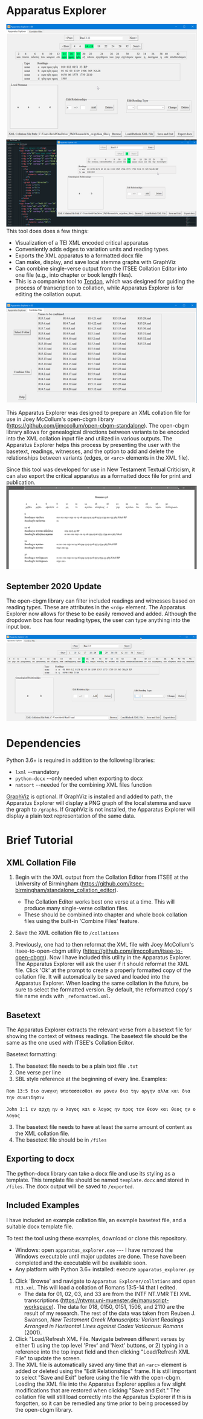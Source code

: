# Apparatus Explorer
![screenshot](images/example.gif)
![demonstration gif](images/demonstration_v.05.gif)
This tool does does a few things:
* Visualization of a TEI XML encoded critical apparatus
* Conveniently adds edges to variation units and reading types.
* Exports the XML apparatus to a formatted docx file
* Can make, display, and save local stemma graphs with GraphViz
* Can combine single-verse output from the ITSEE Collation Editor into one file (e.g., into chapter or book length files).
* This is a companion tool to [Tendon](https://github.com/d-flood/tendon/), which was designed for guiding the process of transcription to collation, while Apparatus Explorer is for editing the collation ouput.


![combine files screenshot](images/combine_files_screenshot.png)


This Apparatus Explorer was designed to prepare an XML collation file for use in Joey McCollum's open-cbgm library (https://github.com/jjmccollum/open-cbgm-standalone). The open-cbgm library allows for genealogical directions between variants to be encoded into the XML collation input file and utilized in various outputs. The Apparatus Explorer helps this process by presenting the user with the basetext, readings, witnesses, and the option to add and delete the relationships between variants (edges, or `<arc>` elements in the XML file).

Since this tool was developed for use in New Testament Textual Criticism, it can also export the critical apparatus as a formatted docx file for print and publication.
![docx output](images/docx_output.png)

## September 2020 Update

The open-cbgm library can filter included readings and witnesses based on reading types. These are attributes in the `<rdg>` element. The Apparatus Explorer now allows for these to be easily removed and added. Although the dropdown box has four reading types, the user can type anything into the input box.

![change readings example](images/edit_rdgs.gif)

# Dependencies

Python 3.6+ is required in addition to the following libraries:
- `lxml` --mandatory
- `python-docx` --only needed when exporting to docx
- `natsort` --needed for the combining XML files function

[GraphViz](https://graphviz.org/) is optional. If GraphViz is installed and added to path, the Apparatus Explorer will display a PNG graph of the local stemma and save the graph to `/graphs`. If GraphViz is not installed, the Apparatus Explorer will display a plain text representation of the same data.



# Brief Tutorial
## XML Collation File

1. Begin with the XML output from the Collation Editor from ITSEE at the University of Birmingham (https://github.com/itsee-birmingham/standalone_collation_editor).
    - The Collation Editor works best one verse at a time. This will produce many single-verse collation files. 
    - These should be combined into chapter and whole book collation files using the built-in 'Combine Files' feature.

2. Save the XML collation file to `/collations`

3. Previously, one had to then reformat the XML file with Joey McCollum's itsee-to-open-cbgm utility (https://github.com/jjmccollum/itsee-to-open-cbgm). Now I have included this utility in the Apparatus Explorer. The Apparatus Explorer will ask the user if it should reformat the XML file. Click 'Ok' at the prompt to create a properly formatted copy of the collation file. It will automatically be saved and loaded into the Apparatus Explorer. When loading the same collation in the future, be sure to select the formatted version. By default, the reformatted copy's file name ends with `_reformatted.xml`.

## Basetext
The Apparatus Explorer extracts the relevant verse from a basetext file for showing the context of witness readings. The basetext file should be the same as the one used with ITSEE's Collation Editor.

Basetext formatting:
1. The basetext file needs to be a plain text file `.txt`
2. One verse per line
3. SBL style reference at the beginning of every line. Examples:

`Rom 13:5 διο αναγκη υποτασσεσθαι ου μονον δια την οργην αλλα και δια την συνειδησιν`

`John 1:1 εν αρχη ην ο λογος και ο λογος ην προς τον θεον και θεος ην ο λογος`

3. The basetext file needs to have at least the same amount of content as the XML collation file.
4. The basetext file should be in `/files`

## Exporting to docx
The python-docx library can take a docx file and use its styling as a template. This template file should be named `template.docx` and stored in `/files`. The docx output will be saved to `/exported`.

## Included Examples
I have included an example collation file, an example basetext file, and a suitable docx template file. 

To test the tool using these examples, download or clone this repository.
- Windows: open `apparatus_explorer.exe` --- I have removed the Windows executable until major updates are done. These have been completed and the executable will be available soon.
- Any platform with Python 3.6+ installed: execute `apparatus_explorer.py`
1. Click 'Browse' and navigate to `Apparatus Explorer/collations` and open `R13.xml`. This will load a collation of Romans 13:5-14 that I edited.
    - The data for 01, 02, 03, and 33 are from the INTF NT.VMR TEI XML transcriptions (https://ntvmr.uni-muenster.de/manuscript-workspace). The data for 018, 0150, 0151, 1506, and 2110 are the result of my research. The rest of the data was taken from Reuben J. Swanson, _New Testament Greek Manuscripts: Variant Readings Arranged in Horizontal Lines against Codex Vaticanus: Romans_ (2001).
2. Click "Load/Refresh XML File. Navigate between different verses by either 1) using the top level 'Prev' and 'Next' buttons, or 2) typing in a reference into the top input field and then clicking "Load/Refresh XML File" to update the screen.
3. The XML file is automatically saved any time that an `<arc>` element is added or deleted using the "Edit Relationships" frame. It is still important to select "Save and Exit" before using the file with the open-cbgm. Loading the XML file into the Apparatus Explorer applies a few slight modifications that are restored when clicking "Save and Exit." The collation file will still load correctly into the Apparatus Explorer if this is forgotten, so it can be remedied any time prior to being processed by the open-cbgm library.